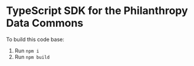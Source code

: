 # TypeScript SDK for the Philanthropy Data Commons

To build this code base:

1. Run `npm i`
2. Run `npm build`
